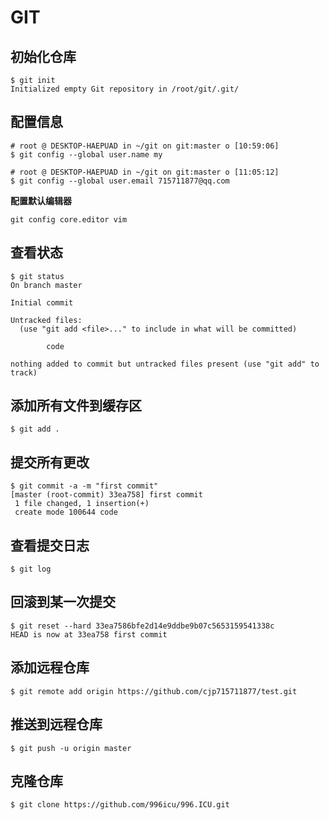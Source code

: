 # GIT
## 初始化仓库
```shell
$ git init
Initialized empty Git repository in /root/git/.git/
```
## 配置信息
```shell
# root @ DESKTOP-HAEPUAD in ~/git on git:master o [10:59:06]
$ git config --global user.name my

# root @ DESKTOP-HAEPUAD in ~/git on git:master o [11:05:12]
$ git config --global user.email 715711877@qq.com
```
**配置默认编辑器**
```shell
git config core.editor vim
```
## 查看状态
```shell
$ git status
On branch master

Initial commit

Untracked files:
  (use "git add <file>..." to include in what will be committed)

        code

nothing added to commit but untracked files present (use "git add" to track)
```
## 添加所有文件到缓存区
```shell
$ git add .
```
## 提交所有更改
```shell
$ git commit -a -m "first commit"
[master (root-commit) 33ea758] first commit
 1 file changed, 1 insertion(+)
 create mode 100644 code
```
## 查看提交日志
```shell
$ git log
```
## 回滚到某一次提交
```shell
$ git reset --hard 33ea7586bfe2d14e9ddbe9b07c5653159541338c
HEAD is now at 33ea758 first commit
```
## 添加远程仓库
```shell
$ git remote add origin https://github.com/cjp715711877/test.git
```
## 推送到远程仓库
```shell
$ git push -u origin master
```
## 克隆仓库
```shell
$ git clone https://github.com/996icu/996.ICU.git
```


